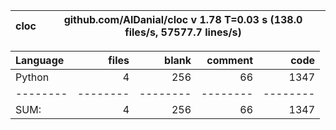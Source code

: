 cloc|github.com/AlDanial/cloc v 1.78  T=0.03 s (138.0 files/s, 57577.7 lines/s)
--- | ---

Language|files|blank|comment|code
:-------|-------:|-------:|-------:|-------:
Python|4|256|66|1347
--------|--------|--------|--------|--------
SUM:|4|256|66|1347
